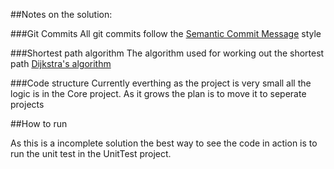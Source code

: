 ##Notes on the solution: 

###Git Commits 
All git commits follow the [Semantic Commit Message](https://seesparkbox.com/foundry/semantic_commit_messages) style

###Shortest path algorithm
The algorithm used for working out the shortest path [Dijkstra's algorithm](https://en.wikipedia.org/wiki/Dijkstra%27s_algorithm)

###Code structure
Currently everthing as the project is very small all the logic is in the Core project. As it grows the plan is to move it to seperate projects

##How to run

As this is a incomplete solution the best way to see the code in action is to run the unit test in the UnitTest project.
